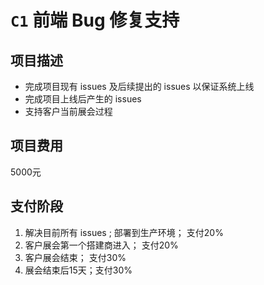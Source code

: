 # `C1` 前端 Bug 修复支持

## 项目描述

- 完成项目现有 issues 及后续提出的 issues 以保证系统上线
- 完成项目上线后产生的 issues
- 支持客户当前展会过程

## 项目费用

5000元

## 支付阶段

1. 解决目前所有 issues ; 部署到生产环境； 支付20%
2. 客户展会第一个搭建商进入； 支付20%
3. 客户展会结束； 支付30%
4. 展会结束后15天；支付30%
